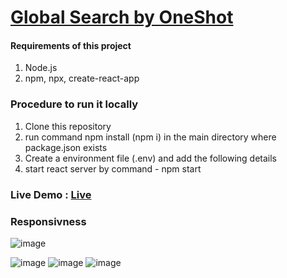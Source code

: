 # [Global Search by OneShot](global-search.netlify.app/)

#### Requirements of this project

1. Node.js
2. npm, npx, create-react-app

### Procedure to run it locally

1. Clone this repository
2. run command npm install (npm i) in the main directory where package.json exists
3. Create a environment file (.env) and add the following details
4. start react server by command - npm start


### Live Demo : [Live](global-search.netlify.app/)

### Responsivness
![image](https://user-images.githubusercontent.com/54148372/131246287-47bd5e14-0130-4b5c-9d5e-25fbd0a5c591.png)

![image](https://user-images.githubusercontent.com/54148372/131246302-cfd83e85-173d-4f24-bf97-e07371772557.png) ![image](https://user-images.githubusercontent.com/54148372/131246320-12aeff9b-842e-4cd9-9aff-ef0e793e04d3.png) ![image](https://user-images.githubusercontent.com/54148372/131246334-edb2f535-60ba-4607-8f0f-dee5037751c3.png)
